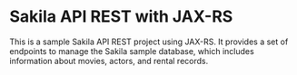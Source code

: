 # Sakila API REST with JAX-RS
This is a sample Sakila API REST project using JAX-RS. It provides a set of endpoints to manage the Sakila sample database, which includes information about movies, actors, and rental records.
